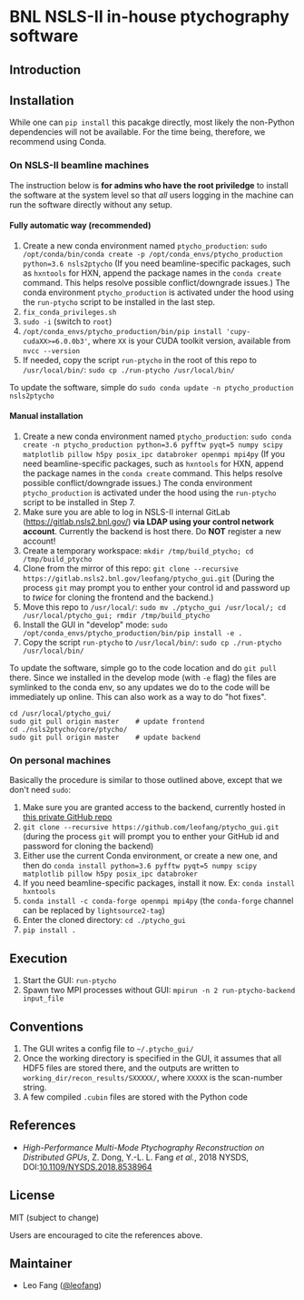 # BNL NSLS-II in-house ptychography software
## Introduction

## Installation
While one can `pip install` this pacakge directly, most likely the non-Python dependencies will not be available. For the time being, therefore, we recommend using Conda. 

### On NSLS-II beamline machines
The instruction below is **for admins who have the root priviledge** to install the software at the system level so that *all* users logging in the machine can run the software directly without any setup.

#### Fully automatic way (recommended)
1. Create a new conda environment named `ptycho_production`: `sudo /opt/conda/bin/conda create -p /opt/conda_envs/ptycho_production python=3.6 nsls2ptycho` (If you need beamline-specific packages, such as `hxntools` for HXN, append the package names in the `conda create` command. This helps resolve possible conflict/downgrade issues.) 
The conda environment `ptycho_production` is activated under the hood using the `run-ptycho` script to be installed in the last step.
2. `fix_conda_privileges.sh`
2. `sudo -i` (switch to `root`)
3. `/opt/conda_envs/ptycho_production/bin/pip install 'cupy-cudaXX>=6.0.0b3'`, where `XX` is your CUDA toolkit version, available from `nvcc --version`
3. If needed, copy the script `run-ptycho` in the root of this repo to `/usr/local/bin/`: `sudo cp ./run-ptycho /usr/local/bin/`

To update the software, simple do `sudo conda update -n ptycho_production nsls2ptycho`

#### Manual installation
1. Create a new conda environment named `ptycho_production`: `sudo conda create -n ptycho_production python=3.6 pyfftw pyqt=5 numpy scipy matplotlib pillow h5py posix_ipc databroker openmpi mpi4py` (If you need beamline-specific packages, such as `hxntools` for HXN, append the package names in the `conda create` command. This helps resolve possible conflict/downgrade issues.) 
The conda environment `ptycho_production` is activated under the hood using the `run-ptycho` script to be installed in Step 7.
2. Make sure you are able to log in NSLS-II internal GitLab (https://gitlab.nsls2.bnl.gov/) **via LDAP using your control network account**. Currently the backend is host there. Do **NOT** register a new account!
3. Create a temporary workspace: `mkdir /tmp/build_ptycho; cd /tmp/build_ptycho`
4. Clone from the mirror of this repo: `git clone --recursive https://gitlab.nsls2.bnl.gov/leofang/ptycho_gui.git` (During the process `git` may prompt you to enther your control id and password up to *twice* for cloning the frontend and the backend.)
5. Move this repo to `/usr/local/`: `sudo mv ./ptycho_gui /usr/local/; cd /usr/local/ptycho_gui; rmdir /tmp/build_ptycho`
6. Install the GUI in "develop" mode: `sudo /opt/conda_envs/ptycho_production/bin/pip install -e .`
7. Copy the script `run-ptycho` to `/usr/local/bin/`: `sudo cp ./run-ptycho /usr/local/bin/`

To update the software, simple go to the code location and do `git pull` there. Since we installed in the develop mode (with `-e` flag) the files are symlinked to the conda env, so any updates we do to the code will be immediately up online. This can also work as a way to do "hot fixes".
```shell
cd /usr/local/ptycho_gui/
sudo git pull origin master    # update frontend
cd ./nsls2ptycho/core/ptycho/
sudo git pull origin master    # update backend
```

### On personal machines
Basically the procedure is similar to those outlined above, except that we don't need `sudo`:
1. Make sure you are granted access to the backend, currently hosted in [this private GitHub repo](https://github.com/leofang/ptycho)
2. `git clone --recursive https://github.com/leofang/ptycho_gui.git` (during the process `git` will prompt you to enther your GitHub id and password for cloning the backend)
3. Either use the current Conda environment, or create a new one, and then do 
`conda install python=3.6 pyfftw pyqt=5 numpy scipy matplotlib pillow h5py posix_ipc databroker`
4. If you need beamline-specific packages, install it now. Ex: `conda install hxntools`
5. `conda install -c conda-forge openmpi mpi4py` (the `conda-forge` channel can be replaced by `lightsource2-tag`)
4. Enter the cloned directory: `cd ./ptycho_gui`
5. `pip install .`

## Execution
1. Start the GUI: `run-ptycho`
2. Spawn two MPI processes without GUI: `mpirun -n 2 run-ptycho-backend input_file`

## Conventions
1. The GUI writes a config file to `~/.ptycho_gui/`
2. Once the working directory is specified in the GUI, it assumes that all HDF5 files are stored there, and the outputs are written to `working_dir/recon_results/SXXXXX/`, where `XXXXX` is the scan-number string. 
3. A few compiled `.cubin` files are stored with the Python code 

## References
- *High-Performance Multi-Mode Ptychography Reconstruction on Distributed GPUs*, Z. Dong, Y.-L. L. Fang *et al.*, 2018 NYSDS, DOI:[10.1109/NYSDS.2018.8538964](https://doi.org/10.1109/NYSDS.2018.8538964)

## License
MIT (subject to change)

Users are encouraged to cite the references above.

## Maintainer
- Leo Fang ([@leofang](https://github.com/leofang))
